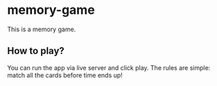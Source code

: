 # memory-game

This is a memory game.

## How to play?

You can run the app via live server and click play. The rules are simple: match all the cards before time ends up!
